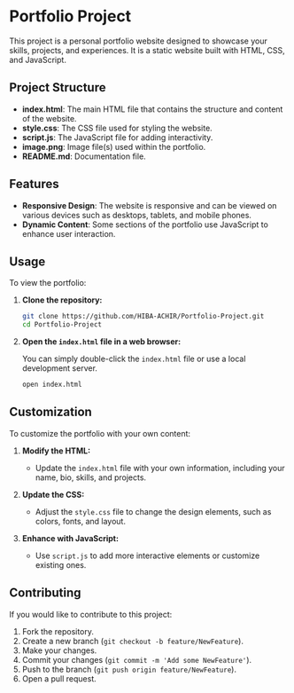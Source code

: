 # Portfolio Project

This project is a personal portfolio website designed to showcase your skills, projects, and experiences. It is a static website built with HTML, CSS, and JavaScript.

## Project Structure

- **index.html**: The main HTML file that contains the structure and content of the website.
- **style.css**: The CSS file used for styling the website.
- **script.js**: The JavaScript file for adding interactivity.
- **image.png**: Image file(s) used within the portfolio.
- **README.md**: Documentation file.

## Features

- **Responsive Design**: The website is responsive and can be viewed on various devices such as desktops, tablets, and mobile phones.
- **Dynamic Content**: Some sections of the portfolio use JavaScript to enhance user interaction.

## Usage

To view the portfolio:

1. **Clone the repository:**

   ```bash
   git clone https://github.com/HIBA-ACHIR/Portfolio-Project.git
   cd Portfolio-Project
   ```

2. **Open the `index.html` file in a web browser:**

   You can simply double-click the `index.html` file or use a local development server.

   ```bash
   open index.html
   ```

## Customization

To customize the portfolio with your own content:

1. **Modify the HTML:**
   - Update the `index.html` file with your own information, including your name, bio, skills, and projects.

2. **Update the CSS:**
   - Adjust the `style.css` file to change the design elements, such as colors, fonts, and layout.

3. **Enhance with JavaScript:**
   - Use `script.js` to add more interactive elements or customize existing ones.

## Contributing

If you would like to contribute to this project:

1. Fork the repository.
2. Create a new branch (`git checkout -b feature/NewFeature`).
3. Make your changes.
4. Commit your changes (`git commit -m 'Add some NewFeature'`).
5. Push to the branch (`git push origin feature/NewFeature`).
6. Open a pull request.
